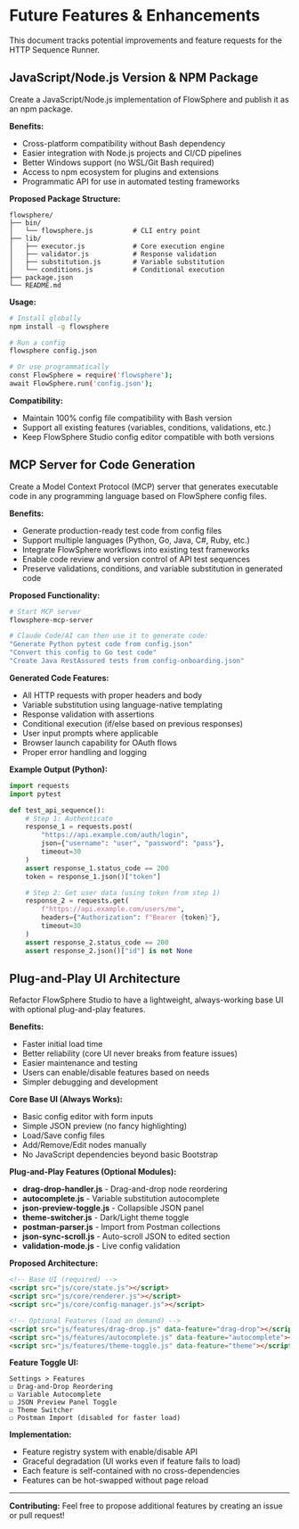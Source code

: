 # Future Features & Enhancements

This document tracks potential improvements and feature requests for the HTTP Sequence Runner.

## JavaScript/Node.js Version & NPM Package

Create a JavaScript/Node.js implementation of FlowSphere and publish it as an npm package.

**Benefits:**
- Cross-platform compatibility without Bash dependency
- Easier integration with Node.js projects and CI/CD pipelines
- Better Windows support (no WSL/Git Bash required)
- Access to npm ecosystem for plugins and extensions
- Programmatic API for use in automated testing frameworks

**Proposed Package Structure:**
```
flowsphere/
├── bin/
│   └── flowsphere.js          # CLI entry point
├── lib/
│   ├── executor.js            # Core execution engine
│   ├── validator.js           # Response validation
│   ├── substitution.js        # Variable substitution
│   └── conditions.js          # Conditional execution
├── package.json
└── README.md
```

**Usage:**
```bash
# Install globally
npm install -g flowsphere

# Run a config
flowsphere config.json

# Or use programmatically
const FlowSphere = require('flowsphere');
await FlowSphere.run('config.json');
```

**Compatibility:**
- Maintain 100% config file compatibility with Bash version
- Support all existing features (variables, conditions, validations, etc.)
- Keep FlowSphere Studio config editor compatible with both versions

## MCP Server for Code Generation

Create a Model Context Protocol (MCP) server that generates executable code in any programming language based on FlowSphere config files.

**Benefits:**
- Generate production-ready test code from config files
- Support multiple languages (Python, Go, Java, C#, Ruby, etc.)
- Integrate FlowSphere workflows into existing test frameworks
- Enable code review and version control of API test sequences
- Preserve validations, conditions, and variable substitution in generated code

**Proposed Functionality:**
```bash
# Start MCP server
flowsphere-mcp-server

# Claude Code/AI can then use it to generate code:
"Generate Python pytest code from config.json"
"Convert this config to Go test code"
"Create Java RestAssured tests from config-onboarding.json"
```

**Generated Code Features:**
- All HTTP requests with proper headers and body
- Variable substitution using language-native templating
- Response validation with assertions
- Conditional execution (if/else based on previous responses)
- User input prompts where applicable
- Browser launch capability for OAuth flows
- Proper error handling and logging

**Example Output (Python):**
```python
import requests
import pytest

def test_api_sequence():
    # Step 1: Authenticate
    response_1 = requests.post(
        "https://api.example.com/auth/login",
        json={"username": "user", "password": "pass"},
        timeout=30
    )
    assert response_1.status_code == 200
    token = response_1.json()["token"]

    # Step 2: Get user data (using token from step 1)
    response_2 = requests.get(
        f"https://api.example.com/users/me",
        headers={"Authorization": f"Bearer {token}"},
        timeout=30
    )
    assert response_2.status_code == 200
    assert response_2.json()["id"] is not None
```

## Plug-and-Play UI Architecture

Refactor FlowSphere Studio to have a lightweight, always-working base UI with optional plug-and-play features.

**Benefits:**
- Faster initial load time
- Better reliability (core UI never breaks from feature issues)
- Easier maintenance and testing
- Users can enable/disable features based on needs
- Simpler debugging and development

**Core Base UI (Always Works):**
- Basic config editor with form inputs
- Simple JSON preview (no fancy highlighting)
- Load/Save config files
- Add/Remove/Edit nodes manually
- No JavaScript dependencies beyond basic Bootstrap

**Plug-and-Play Features (Optional Modules):**
- **drag-drop-handler.js** - Drag-and-drop node reordering
- **autocomplete.js** - Variable substitution autocomplete
- **json-preview-toggle.js** - Collapsible JSON panel
- **theme-switcher.js** - Dark/Light theme toggle
- **postman-parser.js** - Import from Postman collections
- **json-sync-scroll.js** - Auto-scroll JSON to edited section
- **validation-mode.js** - Live config validation

**Proposed Architecture:**
```html
<!-- Base UI (required) -->
<script src="js/core/state.js"></script>
<script src="js/core/renderer.js"></script>
<script src="js/core/config-manager.js"></script>

<!-- Optional Features (load on demand) -->
<script src="js/features/drag-drop.js" data-feature="drag-drop"></script>
<script src="js/features/autocomplete.js" data-feature="autocomplete"></script>
<script src="js/features/theme-toggle.js" data-feature="theme"></script>
```

**Feature Toggle UI:**
```
Settings > Features
☑ Drag-and-Drop Reordering
☑ Variable Autocomplete
☑ JSON Preview Panel Toggle
☑ Theme Switcher
☐ Postman Import (disabled for faster load)
```

**Implementation:**
- Feature registry system with enable/disable API
- Graceful degradation (UI works even if feature fails to load)
- Each feature is self-contained with no cross-dependencies
- Features can be hot-swapped without page reload

---

**Contributing:** Feel free to propose additional features by creating an issue or pull request!
